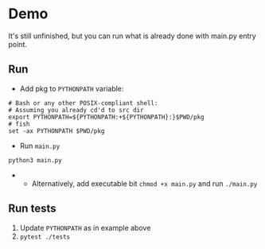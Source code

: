 # Demo
It's still unfinished, but you can run what is already done with main.py
entry point.
## Run
* Add pkg to `PYTHONPATH` variable:
```shell
# Bash or any other POSIX-compliant shell:
# Assuming you already cd'd to src dir
export PYTHONPATH=${PYTHONPATH:+${PYTHONPATH}:}$PWD/pkg
# fish
set -ax PYTHONPATH $PWD/pkg
```
* Run `main.py`
```shell
python3 main.py
```
* * Alternatively, add executable bit `chmod +x main.py` and run `./main.py`
    
## Run tests
1. Update `PYTHONPATH` as in example above
1. `pytest ./tests`